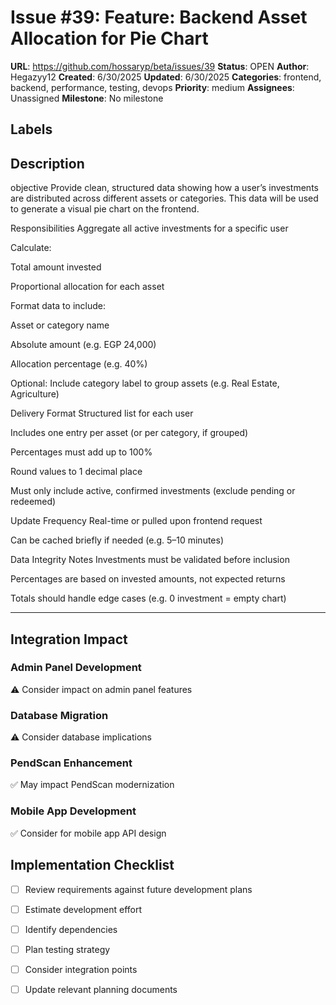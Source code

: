 # Issue #39: Feature: Backend Asset Allocation for Pie Chart

**URL**: https://github.com/hossaryp/beta/issues/39
**Status**: OPEN
**Author**: Hegazyy12
**Created**: 6/30/2025
**Updated**: 6/30/2025
**Categories**: frontend, backend, performance, testing, devops
**Priority**: medium
**Assignees**: Unassigned
**Milestone**: No milestone

## Labels


## Description
objective 
Provide clean, structured data showing how a user’s investments are distributed across different assets or categories. This data will be used to generate a visual pie chart on the frontend.

Responsibilities
Aggregate all active investments for a specific user

Calculate:

Total amount invested

Proportional allocation for each asset

Format data to include:

Asset or category name

Absolute amount (e.g. EGP 24,000)

Allocation percentage (e.g. 40%)

Optional: Include category label to group assets (e.g. Real Estate, Agriculture)

Delivery Format
Structured list for each user

Includes one entry per asset (or per category, if grouped)

Percentages must add up to 100%

Round values to 1 decimal place

Must only include active, confirmed investments (exclude pending or redeemed)

Update Frequency
Real-time or pulled upon frontend request

Can be cached briefly if needed (e.g. 5–10 minutes)

Data Integrity Notes
Investments must be validated before inclusion

Percentages are based on invested amounts, not expected returns

Totals should handle edge cases (e.g. 0 investment = empty chart)



---

## Integration Impact

### Admin Panel Development
⚠️ Consider impact on admin panel features

### Database Migration  
⚠️ Consider database implications

### PendScan Enhancement
✅ May impact PendScan modernization

### Mobile App Development
✅ Consider for mobile app API design

## Implementation Checklist
- [ ] Review requirements against future development plans
- [ ] Estimate development effort  
- [ ] Identify dependencies
- [ ] Plan testing strategy
- [ ] Consider integration points
- [ ] Update relevant planning documents

